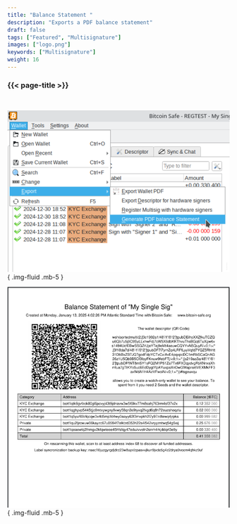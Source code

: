 ```yaml
---
title: "Balance Statement "
description: "Exports a PDF balance statement"
draft: false
tags: ["Featured", "Multisignature"]
images: ["logo.png"]
keywords: ["Multisignature"]
weight: 16
---
```


### {{< page-title >}} 
<!-- {{< page-description >}}  -->

<br>



![lick export](step1.png)
{ .img-fluid .mb-5 }

![lick export](logo.png)
{ .img-fluid .mb-5 }

